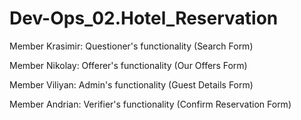 # Dev-Ops_02.Hotel_Reservation

Member Krasimir: Questioner's functionality (Search Form)  

Member Nikolay: Offerer's functionality (Our Offers Form) 

Member Viliyan: Admin's functionality (Guest Details Form) 

Member Andrian: Verifier's functionality (Confirm Reservation Form) 

